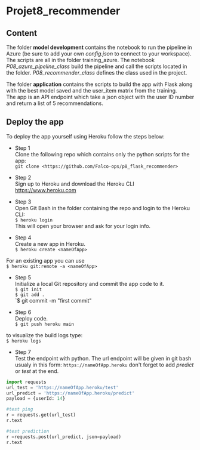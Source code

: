 # Projet8_recommender
## Content
The folder **model development** contains the notebook to run the pipeline in Azure (be sure to add your own *config.json* to connect to your workspace). The scripts are all in the folder training_azure. The notebook *P08_azure_pipeline_class* build the pipeline and call the scripts located in the folder. *P08_recommender_class* defines the class used in the project. 
  
The folder **application** contains the scripts to build the app with Flask along with the best model saved and the user_item matrix from the training.  
The app is an API endpoint which take a json object with the user ID number and return a list of 5 recommendations.

## Deploy the app
To deploy the app yourself using Heroku follow the steps below:  
* Step 1  
Clone the following repo which contains only the python scripts for the app:  
`git clone <https://github.com/Falco-ops/p8_flask_recommender>`  
  
 * Step 2  
 Sign up to Heroku and download the Heroku CLI <https://www.heroku.com>
 
 * Step 3  
 Open Git Bash in the folder containing the repo and login to the Heroku CLI:  
 `$ heroku login`  
 This will open your browser and ask for your login info.
 
 * Step 4  
 Create a new app in Heroku.  
 `$ heroku create <nameOfApp>`
 
 For an existing app you can use  
 `$ heroku git:remote -a <nameOfApp>`
 
 * Step 5  
 Initialize a local Git repository and commit the app code to it.  
 `$ git init`  
 `$ git add .`  
 `$ git commit -m "first commit"
 
 * Step 6  
 Deploy code.  
 `$ git push heroku main`
 
 to visualize the build logs type:  
 `$ heroku logs`
 
 * Step 7  
 Test the endpoint with python.
 The url endpoint will be given in git bash usualy in this form: `https://nameOfApp.heroku`
 don't forget to add *predict* or *test* at the end.
 ```python
 import requests
 url_test = 'https://nameOfApp.heroku/test'
 url_predict = 'https://nameOfApp.heroku/predict'
 payload = {userId: 14}
 
 #test ping
 r = requests.get(url_test)
 r.text
 
 #test prediction
 r =requests.post(url_predict, json=payload)
 r.text
 ```
 
 
 
 
